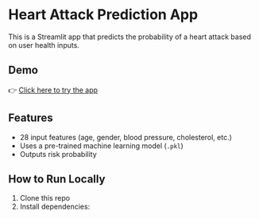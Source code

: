 # Heart Attack Prediction App

This is a Streamlit app that predicts the probability of a heart attack based on user health inputs.

## Demo
👉 [Click here to try the app](https://username-streamlit-app-name.streamlit.app)

## Features
- 28 input features (age, gender, blood pressure, cholesterol, etc.)
- Uses a pre-trained machine learning model (`.pkl`)
- Outputs risk probability

## How to Run Locally
1. Clone this repo
2. Install dependencies: